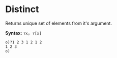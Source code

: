 # Distinct

Returns unique set of elements from it's argument.

**Syntax:** ```?x; ?[x]```

```o
o)?1 2 3 1 2 1 2
1 2 3
o)
```
